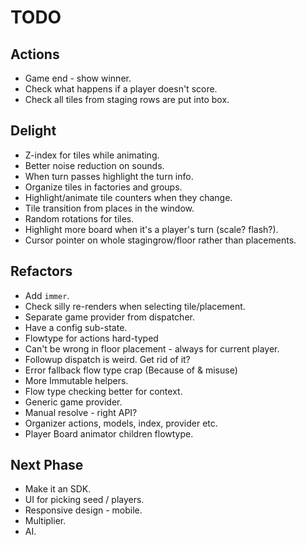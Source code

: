 # TODO

## Actions

* Game end - show winner.
* Check what happens if a player doesn't score.
* Check all tiles from staging rows are put into box.

## Delight

* Z-index for tiles while animating.
* Better noise reduction on sounds.
* When turn passes highlight the turn info.
* Organize tiles in factories and groups.
* Highlight/animate tile counters when they change.
* Tile transition from places in the window.
* Random rotations for tiles.
* Highlight more board when it's a player's turn (scale? flash?).
* Cursor pointer on whole stagingrow/floor rather than placements.

## Refactors

* Add `immer`.
* Check silly re-renders when selecting tile/placement.
* Separate game provider from dispatcher.
* Have a config sub-state.
* Flowtype for actions hard-typed
* Can't be wrong in floor placement - always for current player.
* Followup dispatch is weird. Get rid of it?
* Error fallback flow type crap (Because of & misuse)
* More Immutable helpers.
* Flow type checking better for context.
* Generic game provider.
* Manual resolve - right API?
* Organizer actions, models, index, provider etc.
* Player Board animator children flowtype.

## Next Phase

* Make it an SDK.
* UI for picking seed / players.
* Responsive design - mobile.
* Multiplier.
* AI.
